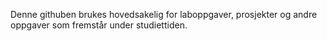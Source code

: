 
Denne githuben brukes hovedsakelig for laboppgaver, prosjekter og andre oppgaver som fremstår under studiettiden.
